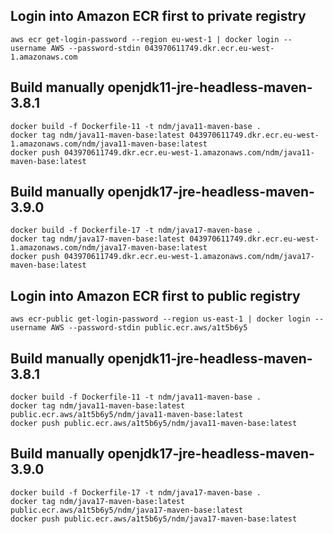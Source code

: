 ## Login into Amazon ECR first to private registry

    aws ecr get-login-password --region eu-west-1 | docker login --username AWS --password-stdin 043970611749.dkr.ecr.eu-west-1.amazonaws.com

## Build manually openjdk11-jre-headless-maven-3.8.1

    docker build -f Dockerfile-11 -t ndm/java11-maven-base .
    docker tag ndm/java11-maven-base:latest 043970611749.dkr.ecr.eu-west-1.amazonaws.com/ndm/java11-maven-base:latest
    docker push 043970611749.dkr.ecr.eu-west-1.amazonaws.com/ndm/java11-maven-base:latest


## Build manually openjdk17-jre-headless-maven-3.9.0

    docker build -f Dockerfile-17 -t ndm/java17-maven-base .
    docker tag ndm/java17-maven-base:latest 043970611749.dkr.ecr.eu-west-1.amazonaws.com/ndm/java17-maven-base:latest
    docker push 043970611749.dkr.ecr.eu-west-1.amazonaws.com/ndm/java17-maven-base:latest



## Login into Amazon ECR first to public registry

    aws ecr-public get-login-password --region us-east-1 | docker login --username AWS --password-stdin public.ecr.aws/a1t5b6y5

## Build manually openjdk11-jre-headless-maven-3.8.1

    docker build -f Dockerfile-11 -t ndm/java11-maven-base .
    docker tag ndm/java11-maven-base:latest public.ecr.aws/a1t5b6y5/ndm/java11-maven-base:latest
    docker push public.ecr.aws/a1t5b6y5/ndm/java11-maven-base:latest

## Build manually openjdk17-jre-headless-maven-3.9.0

    docker build -f Dockerfile-17 -t ndm/java17-maven-base .
    docker tag ndm/java17-maven-base:latest public.ecr.aws/a1t5b6y5/ndm/java17-maven-base:latest
    docker push public.ecr.aws/a1t5b6y5/ndm/java17-maven-base:latest